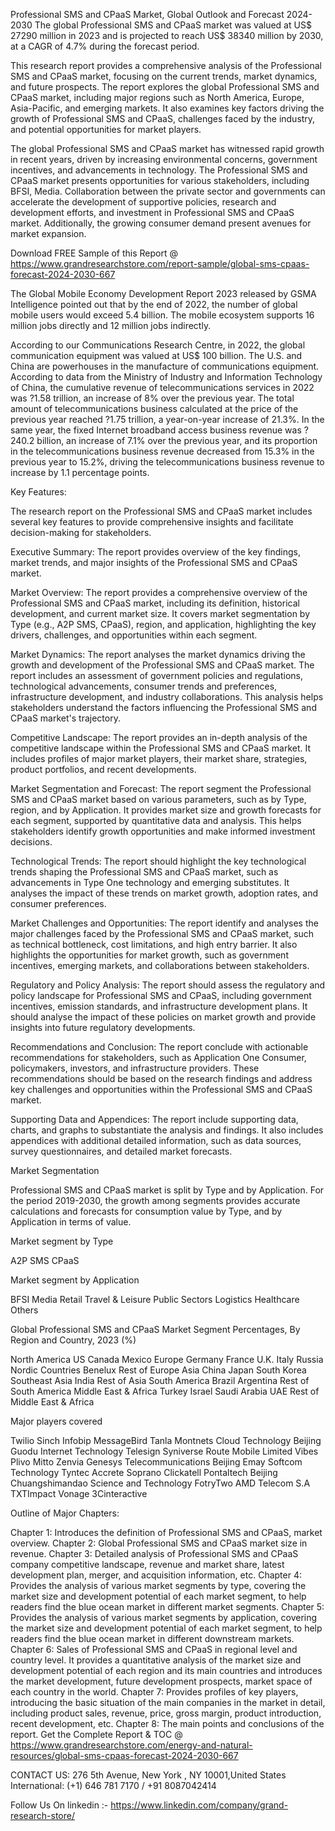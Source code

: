 Professional SMS and CPaaS Market, Global Outlook and Forecast 2024-2030
The global Professional SMS and CPaaS market was valued at US$ 27290 million in 2023 and is projected to reach US$ 38340 million by 2030, at a CAGR of 4.7% during the forecast period.

This research report provides a comprehensive analysis of the Professional SMS and CPaaS market, focusing on the current trends, market dynamics, and future prospects. The report explores the global Professional SMS and CPaaS market, including major regions such as North America, Europe, Asia-Pacific, and emerging markets. It also examines key factors driving the growth of Professional SMS and CPaaS, challenges faced by the industry, and potential opportunities for market players.

The global Professional SMS and CPaaS market has witnessed rapid growth in recent years, driven by increasing environmental concerns, government incentives, and advancements in technology. The Professional SMS and CPaaS market presents opportunities for various stakeholders, including BFSI, Media. Collaboration between the private sector and governments can accelerate the development of supportive policies, research and development efforts, and investment in Professional SMS and CPaaS market. Additionally, the growing consumer demand present avenues for market expansion.

Download FREE Sample of this Report @ https://www.grandresearchstore.com/report-sample/global-sms-cpaas-forecast-2024-2030-667

The Global Mobile Economy Development Report 2023 released by GSMA Intelligence pointed out that by the end of 2022, the number of global mobile users would exceed 5.4 billion. The mobile ecosystem supports 16 million jobs directly and 12 million jobs indirectly.

According to our Communications Research Centre, in 2022, the global communication equipment was valued at US$ 100 billion. The U.S. and China are powerhouses in the manufacture of communications equipment. According to data from the Ministry of Industry and Information Technology of China, the cumulative revenue of telecommunications services in 2022 was ?1.58 trillion, an increase of 8% over the previous year. The total amount of telecommunications business calculated at the price of the previous year reached ?1.75 trillion, a year-on-year increase of 21.3%. In the same year, the fixed Internet broadband access business revenue was ?240.2 billion, an increase of 7.1% over the previous year, and its proportion in the telecommunications business revenue decreased from 15.3% in the previous year to 15.2%, driving the telecommunications business revenue to increase by 1.1 percentage points.

Key Features:

The research report on the Professional SMS and CPaaS market includes several key features to provide comprehensive insights and facilitate decision-making for stakeholders.

Executive Summary: The report provides overview of the key findings, market trends, and major insights of the Professional SMS and CPaaS market.

Market Overview: The report provides a comprehensive overview of the Professional SMS and CPaaS market, including its definition, historical development, and current market size. It covers market segmentation by Type (e.g., A2P SMS, CPaaS), region, and application, highlighting the key drivers, challenges, and opportunities within each segment.

Market Dynamics: The report analyses the market dynamics driving the growth and development of the Professional SMS and CPaaS market. The report includes an assessment of government policies and regulations, technological advancements, consumer trends and preferences, infrastructure development, and industry collaborations. This analysis helps stakeholders understand the factors influencing the Professional SMS and CPaaS market's trajectory.

Competitive Landscape: The report provides an in-depth analysis of the competitive landscape within the Professional SMS and CPaaS market. It includes profiles of major market players, their market share, strategies, product portfolios, and recent developments.

Market Segmentation and Forecast: The report segment the Professional SMS and CPaaS market based on various parameters, such as by Type, region, and by Application. It provides market size and growth forecasts for each segment, supported by quantitative data and analysis. This helps stakeholders identify growth opportunities and make informed investment decisions.

Technological Trends: The report should highlight the key technological trends shaping the Professional SMS and CPaaS market, such as advancements in Type One technology and emerging substitutes. It analyses the impact of these trends on market growth, adoption rates, and consumer preferences.

Market Challenges and Opportunities: The report identify and analyses the major challenges faced by the Professional SMS and CPaaS market, such as technical bottleneck, cost limitations, and high entry barrier. It also highlights the opportunities for market growth, such as government incentives, emerging markets, and collaborations between stakeholders.

Regulatory and Policy Analysis: The report should assess the regulatory and policy landscape for Professional SMS and CPaaS, including government incentives, emission standards, and infrastructure development plans. It should analyse the impact of these policies on market growth and provide insights into future regulatory developments.

Recommendations and Conclusion: The report conclude with actionable recommendations for stakeholders, such as Application One Consumer, policymakers, investors, and infrastructure providers. These recommendations should be based on the research findings and address key challenges and opportunities within the Professional SMS and CPaaS market.

Supporting Data and Appendices: The report include supporting data, charts, and graphs to substantiate the analysis and findings. It also includes appendices with additional detailed information, such as data sources, survey questionnaires, and detailed market forecasts.

Market Segmentation

Professional SMS and CPaaS market is split by Type and by Application. For the period 2019-2030, the growth among segments provides accurate calculations and forecasts for consumption value by Type, and by Application in terms of value.

Market segment by Type

A2P SMS
CPaaS

Market segment by Application

BFSI
Media
Retail
Travel & Leisure
Public Sectors
Logistics
Healthcare
Others

Global Professional SMS and CPaaS Market Segment Percentages, By Region and Country, 2023 (%)

North America
US
Canada
Mexico
Europe
Germany
France
U.K.
Italy
Russia
Nordic Countries
Benelux
Rest of Europe
Asia
China
Japan
South Korea
Southeast Asia
India
Rest of Asia
South America
Brazil
Argentina
Rest of South America
Middle East & Africa
Turkey
Israel
Saudi Arabia
UAE
Rest of Middle East & Africa

Major players covered

Twilio
Sinch
Infobip
MessageBird
Tanla
Montnets Cloud Technology
Beijing Guodu Internet Technology
Telesign
Syniverse
Route Mobile Limited
Vibes
Plivo
Mitto
Zenvia
Genesys Telecommunications
Beijing Emay Softcom Technology
Tyntec
Accrete
Soprano
Clickatell
Pontaltech
Beijing Chuangshimandao Science and Technology
FotryTwo
AMD Telecom S.A
TXTImpact
Vonage
3Cinteractive

Outline of Major Chapters:

Chapter 1: Introduces the definition of Professional SMS and CPaaS, market overview.
Chapter 2: Global Professional SMS and CPaaS market size in revenue.
Chapter 3: Detailed analysis of Professional SMS and CPaaS company competitive landscape, revenue and market share, latest development plan, merger, and acquisition information, etc.
Chapter 4: Provides the analysis of various market segments by type, covering the market size and development potential of each market segment, to help readers find the blue ocean market in different market segments.
Chapter 5: Provides the analysis of various market segments by application, covering the market size and development potential of each market segment, to help readers find the blue ocean market in different downstream markets.
Chapter 6: Sales of Professional SMS and CPaaS in regional level and country level. It provides a quantitative analysis of the market size and development potential of each region and its main countries and introduces the market development, future development prospects, market space of each country in the world.
Chapter 7: Provides profiles of key players, introducing the basic situation of the main companies in the market in detail, including product sales, revenue, price, gross margin, product introduction, recent development, etc.
Chapter 8: The main points and conclusions of the report.
Get the Complete Report & TOC @ https://www.grandresearchstore.com/energy-and-natural-resources/global-sms-cpaas-forecast-2024-2030-667

CONTACT US:
276 5th Avenue, New York , NY 10001,United States
International: (+1) 646 781 7170 / +91 8087042414

Follow Us On linkedin :- https://www.linkedin.com/company/grand-research-store/
